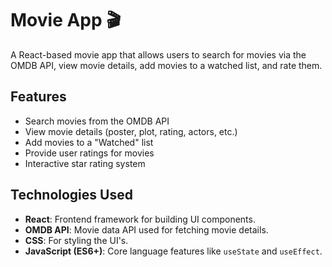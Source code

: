 # Movie App 🎬

A React-based movie app that allows users to search for movies via the OMDB API, view movie details, add movies to a watched list, and rate them.

## Features

- Search movies from the OMDB API
- View movie details (poster, plot, rating, actors, etc.)
- Add movies to a "Watched" list
- Provide user ratings for movies
- Interactive star rating system

## Technologies Used

- **React**: Frontend framework for building UI components.
- **OMDB API**: Movie data API used for fetching movie details.
- **CSS**: For styling the UI's.
- **JavaScript (ES6+)**: Core language features like `useState` and `useEffect`.
